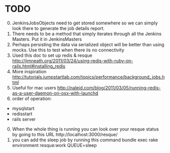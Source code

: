 # TODO

0. JenkinsJobsObjects need to get stored somewhere so we can simply look there to generate the job details report.
0. There needs to be a method that simply iterates through all the Jenkins Masters. Put it in JenkinsMasters
0. Perhaps persisting the data via serialized object will be better than using mocks. Use this to test when there iis no connectivity
0. Used this doc to set up redis & resque
http://jimneath.org/2011/03/24/using-redis-with-ruby-on-rails.html#installing_redis
0. More inspiration
http://tutorials.jumpstartlab.com/topics/performance/background_jobs.html
0. Useful for mac users
http://naleid.com/blog/2011/03/05/running-redis-as-a-user-daemon-on-osx-with-launchd
0. order of operation:

* mysqlstart
* redisstart
* rails server

0. When the whole thing is running you can look over your resque status by going to this URL
http://localhost:3000/resque/
0. you can add the sleep job by running this command
bundle exec rake environment resque:work QUEUE=sleep
